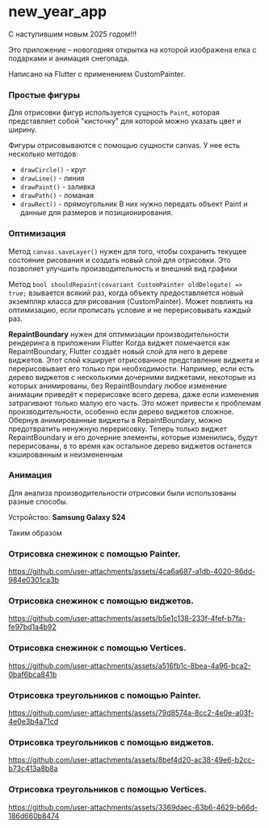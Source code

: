 # new_year_app

С наступившим новым 2025 годом!!!

Это приложение – новогодняя открытка на которой изображена елка с подарками и анимация снегопада.

Написано на Flutter с применением CustomPainter.

### Простые фигуры

Для отрисовки фигур используется сущность `Paint`, которая представляет собой "кисточку" для которой можно указать цвет и ширину.

Фигуры отрисовываются с помощью сущности canvas. У нее есть несколько методов:
- `drawCircle()` - круг
- `drawLine()` - линия
- `drawPaint()` - заливка
- `drawPath()` - ломаная
- `drawRect()` - прямоугольник
В них нужно передать объект Paint и данные для размеров и позиционирования.

### Оптимизация

Метод `canvas.saveLayer()` нужен для того, чтобы сохранить текущее состояние рисования и создать новый слой для отрисовки. Это позволяет улучшить производительность и внешний вид графики

Метод
`bool shouldRepaint(covariant CustomPainter oldDelegate) => true;`
взывается всякий раз, когда объекту предоставляется новый экземпляр класса для рисования (CustomPainter).
Может повлиять на оптимизацию, если прописать условие и не перерисовывать каждый раз.

**RepaintBoundary** нужен для оптимизации производительности рендеринга в приложении Flutter
Когда виджет помечается как RepaintBoundary, Flutter создаёт новый слой для него в дереве виджетов. Этот слой кэширует отрисованное представление виджета и перерисовывает его только при необходимости.
Например, если есть дерево виджетов с несколькими дочерними виджетами, некоторые из которых анимированы, без RepaintBoundary любое изменение анимации приведёт к перерисовке всего дерева, даже если изменения затрагивают только малую его часть. Это может привести к проблемам производительности, особенно если дерево виджетов сложное.
Обернув анимированные виджеты в RepaintBoundary, можно предотвратить ненужную перерисовку. Теперь только виджет RepaintBoundary и его дочерние элементы, которые изменились, будут перерисованы, в то время как остальное дерево виджетов останется кэшированным и неизмененным

### Анимация

Для анализа производительности отрисовки были использованы разные способы.

Устройство: **Samsung Galaxy S24**

Таким образом 

### Отрисовка снежинок с помощью Painter.

https://github.com/user-attachments/assets/4ca6a687-a1db-4020-86dd-984e0301ca3b

### Отрисовка снежинок с помощью виджетов.

https://github.com/user-attachments/assets/b5e1c138-233f-4fef-b7fa-fe97bd1a4b92

### Отрисовка снежинок с помощью Vertices.

https://github.com/user-attachments/assets/a516fb1c-8bea-4a96-bca2-0baf6bca841b

### Отрисовка треугольников с помощью Painter.

https://github.com/user-attachments/assets/79d8574a-8cc2-4e0e-a03f-4e0e3b4a71cd

### Отрисовка треугольников с помощью виджетов.

https://github.com/user-attachments/assets/8bef4d20-ac38-49e6-b2cc-b73c413a8b8a

### Отрисовка треугольников с помощью Vertices.

https://github.com/user-attachments/assets/3369daec-63b6-4629-b66d-186d660b8474


